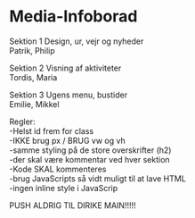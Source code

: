 # Media-Infoborad

Sektion 1		Design, ur, vejr og nyheder
<br>Patrik, Philip


Sektion 2		Visning af aktiviteter
<br>Tordis, Maria


Sektion 3		Ugens menu, bustider
<br>Emilie, Mikkel



Regler:
<br>-Helst id frem for class 
<br>-IKKE brug px   /   BRUG vw og vh
<br>-samme styling på de store overskrifter (h2)
<br>-der skal være kommentar ved hver sektion
<br>-Kode SKAL kommenteres
<br>-brug JavaScripts så vidt muligt til at lave HTML 
<br>-ingen inline style i JavaScrip<br>  

PUSH ALDRIG TIL DIRIKE MAIN!!!!!
